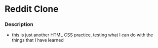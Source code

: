 # Reddit Clone

### Description
- this is just another HTML CSS practice, testing what I can do with the things that I have learned